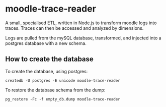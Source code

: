moodle-trace-reader
===================

A small, specialised ETL, written in Node.js to transform moodle logs into traces. Traces can then be accessed and analyzed by dimensions.

Logs are pulled from the mySQL database, transformed, and injected into a postgres database with a new schema.


How to create the database
--------------------------

To create the database, using postgres:

```
createdb -U postgres -E unicode moodle-trace-reader
```

To restore the database schema from the dump:

```
pg_restore -Fc -f empty_db.dump moodle-trace-reader
```
